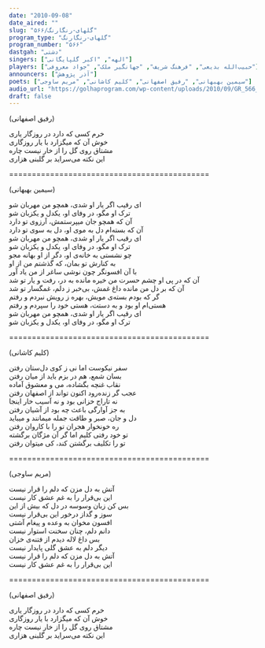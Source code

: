```yaml
---
date: "2010-09-08"
date_aired: ""
slug: "گلهای-رنگارنگ/۵۶۶"
program_type: "گلهای-رنگارنگ"
program_number: "۵۶۶"
dastgah: "دشتی"
singers: ["الهه", "اکبر گلپایگانی"]
players: ["حبیب‌الله بدیعی", "فرهنگ شریف", "جهانگیر ملک", "جواد معروفی"]
announcers: ["آذر پژوهش"]
poets: ["سیمین بهبهانی", "رفیق اصفهانی", "کلیم کاشانی", "مریم ساوجی"]
audio_url: "https://golhaprogram.com/wp-content/uploads/2010/09/GR_566_Elaheh_Golpa.mp3"
draft: false
---
```


(رفیق اصفهانی)  

خرم کسی که دارد در روزگار یاری  
خوش آن که میگزارد با یار روزگاری  
مشتاق روی گل را از خار نیست چاره  
این نکته می‌سراید بر گلبنی هزاری  

============================================  

(سیمین بهبهانی)  

ای رقیب اگر یار او شدی، همچو من مهربان شو  
ترک او مگو، در وفای او، یکدل و یکزبان شو  
آن که همچو جان میپرستمش، آرزوی تو دارد  
آن که بسته‌ام دل به موی او، دل به سوی تو دارد  
ای رقیب اگر یار او شدی، همچو من مهربان شو  
ترک او مگو، در وفای او، یکدل و یکزبان شو  
چو نشستی به خانه‌ی او، دگر از او بهانه مجو  
به کنارش تو بمان، که گذشتم من از او  
با آن افسونگر چون نوشی ساغر از من یاد آور  
آن که در پی او چشم حسرت من خیره مانده به در، رفت و یار تو شد  
آن که بر دل من مانده داغ غمش، بی‌خبر ز دلم، غمگسار تو شد  
گر که بودم بسته‌ی مویش، بهره ز رویش نبردم و رفتم  
هستی‌ام او بود و به دستت، هستی خود را سپردم و رفتم  
ای رقیب اگر یار او شدی، همچو من مهربان شو  
ترک او مگو، در وفای او، یکدل و یکزبان شو  

============================================  

(کلیم کاشانی)  

سفر نیکوست اما نی ز کوی دل‌ستان رفتن  
بسان شمع، هم در بزم باید از میان رفتن  
نقاب غنچه بگشاده، می و معشوق آماده  
عجب گر زنده‌رود اکنون تواند از اصفهان رفتن  
نه تاراج خزانی بود و نه آسیب خار اینجا  
به جز آوارگی باعث چه بود از آشیان رفتن  
دل و جان، صبر و طاقت جمله میمانند و میباید  
ره خونخوار هجران تو را با کاروان رفتن  
تو خود رفتی کلیم اما گر آن مژگان برگشته  
تو را تکلیف برگشتن کند، کی میتوان رفتن  

============================================  

(مریم ساوجی)  

آتش به دل مزن که دلم را قرار نیست  
این بی‌قرار را به غم عشق کار نیست  
بس کن زبان وسوسه در دل که بیش از این  
سوز و گداز درخور این بی‌قرار نیست  
افسون مخوان به وعده و پیغام آشتی  
دانم دلم، چنان سخنت استوار نیست  
بس داغ لاله دیدم از فتنه‌ی خزان  
دیگر دلم به عشق گلی پایدار نیست  
آتش به دل مزن که دلم را قرار نیست  
این بی‌قرار را به غم عشق کار نیست  

============================================  

(رفیق اصفهانی)  

خرم کسی که دارد در روزگار یاری  
خوش آن که میگزارد با یار روزگاری  
مشتاق روی گل را از خار نیست چاره  
این نکته می‌سراید بر گلبنی هزاری  
